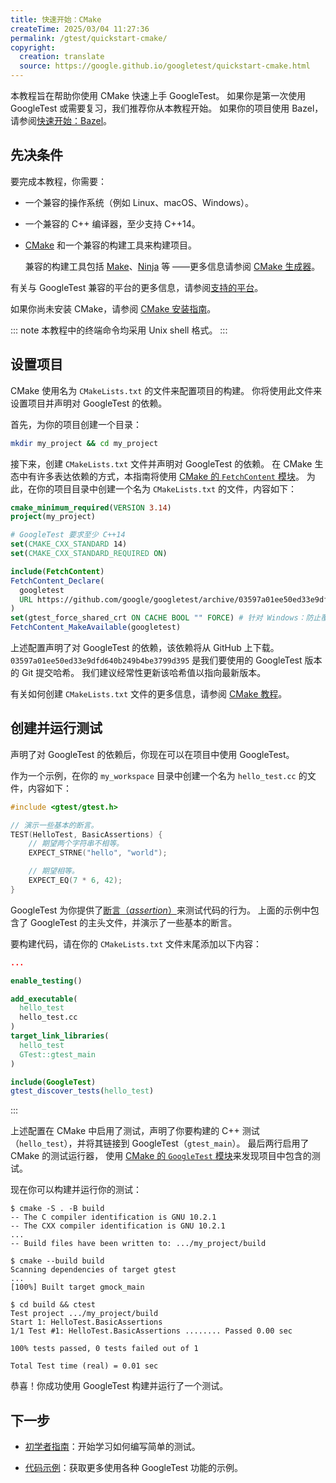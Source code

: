 ```yaml
---
title: 快速开始：CMake
createTime: 2025/03/04 11:27:36
permalink: /gtest/quickstart-cmake/
copyright:
  creation: translate
  source: https://google.github.io/googletest/quickstart-cmake.html
---
```


本教程旨在帮助你使用 CMake 快速上手 GoogleTest。
如果你是第一次使用 GoogleTest 或需要复习，我们推荐你从本教程开始。
如果你的项目使用 Bazel，请参阅[快速开始：Bazel](quickstart-bazel.md)。

## 先决条件

要完成本教程，你需要：

- 一个兼容的操作系统（例如 Linux、macOS、Windows）。
- 一个兼容的 C++ 编译器，至少支持 C++14。
- [CMake](https://cmake.org/) 和一个兼容的构建工具来构建项目。

  兼容的构建工具包括 [Make](https://www.gnu.org/software/make/)、[Ninja](https://ninja-build.org/) 等
  ——更多信息请参阅 [CMake 生成器](https://cmake.org/cmake/help/latest/manual/cmake-generators.7.html)。

有关与 GoogleTest 兼容的平台的更多信息，请参阅[支持的平台](platforms.md)。

如果你尚未安装 CMake，请参阅 [CMake 安装指南](https://cmake.org/install)。

::: note
本教程中的终端命令均采用 Unix shell 格式。
:::

## 设置项目

CMake 使用名为 `CMakeLists.txt` 的文件来配置项目的构建。
你将使用此文件来设置项目并声明对 GoogleTest 的依赖。

首先，为你的项目创建一个目录：

```bash
mkdir my_project && cd my_project
```

接下来，创建 `CMakeLists.txt` 文件并声明对 GoogleTest 的依赖。
在 CMake 生态中有许多表达依赖的方式，本指南将使用 [CMake 的 `FetchContent` 模块](https://cmake.org/cmake/help/latest/module/FetchContent.html)。
为此，在你的项目目录中创建一个名为 `CMakeLists.txt` 的文件，内容如下：

```cmake title="CMakeLists.txt"
cmake_minimum_required(VERSION 3.14)
project(my_project)

# GoogleTest 要求至少 C++14
set(CMAKE_CXX_STANDARD 14)
set(CMAKE_CXX_STANDARD_REQUIRED ON)

include(FetchContent)
FetchContent_Declare(
  googletest
  URL https://github.com/google/googletest/archive/03597a01ee50ed33e9dfd640b249b4be3799d395.zip
)
set(gtest_force_shared_crt ON CACHE BOOL "" FORCE) # 针对 Windows：防止覆盖父项目的编译器/链接器设置
FetchContent_MakeAvailable(googletest)
```

上述配置声明了对 GoogleTest 的依赖，该依赖将从 GitHub 上下载。
`03597a01ee50ed33e9dfd640b249b4be3799d395` 是我们要使用的 GoogleTest 版本的 Git 提交哈希。
我们建议经常性更新该哈希值以指向最新版本。

有关如何创建 `CMakeLists.txt` 文件的更多信息，请参阅 [CMake 教程](https://cmake.org/cmake/help/latest/guide/tutorial/index.html)。

## 创建并运行测试

声明了对 GoogleTest 的依赖后，你现在可以在项目中使用 GoogleTest。

作为一个示例，在你的 `my_workspace` 目录中创建一个名为 `hello_test.cc` 的文件，内容如下：

```cpp title="hello_test.cc"
#include <gtest/gtest.h>

// 演示一些基本的断言。
TEST(HelloTest, BasicAssertions) {
    // 期望两个字符串不相等。
    EXPECT_STRNE("hello", "world");

    // 期望相等。
    EXPECT_EQ(7 * 6, 42);
}
```

GoogleTest 为你提供了[断言（_assertion_）](primer.md#assertions)来测试代码的行为。
上面的示例中包含了 GoogleTest 的主头文件，并演示了一些基本的断言。

要构建代码，请在你的 `CMakeLists.txt` 文件末尾添加以下内容：

```cmake title="CMakeLists.txt"
...

enable_testing()

add_executable(
  hello_test
  hello_test.cc
)
target_link_libraries(
  hello_test
  GTest::gtest_main
)

include(GoogleTest)
gtest_discover_tests(hello_test)
```

:::

上述配置在 CMake 中启用了测试，声明了你要构建的 C++ 测试（`hello_test`），并将其链接到 GoogleTest（`gtest_main`）。
最后两行启用了 CMake 的测试运行器，
使用 [CMake 的 `GoogleTest` 模块](https://cmake.org/cmake/help/git-stage/module/GoogleTest.html)来发现项目中包含的测试。

现在你可以构建并运行你的测试：

```ansi{1,7,12}
$ cmake -S . -B build
-- The C compiler identification is GNU 10.2.1
-- The CXX compiler identification is GNU 10.2.1
...
-- Build files have been written to: .../my_project/build

$ cmake --build build
Scanning dependencies of target gtest
...
[100%] Built target gmock_main

$ cd build && ctest
Test project .../my_project/build
Start 1: HelloTest.BasicAssertions
1/1 Test #1: HelloTest.BasicAssertions ........ Passed 0.00 sec

100% tests passed, 0 tests failed out of 1

Total Test time (real) = 0.01 sec
```

恭喜！你成功使用 GoogleTest 构建并运行了一个测试。

## 下一步

- [初学者指南](primer.md)：开始学习如何编写简单的测试。

- [代码示例](samples.md)：获取更多使用各种 GoogleTest 功能的示例。
